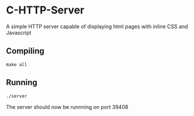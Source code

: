 # C-HTTP-Server
A simple HTTP server capable of displaying html pages with inline CSS and Javascript

## Compiling
``` shell
make all
```

## Running
``` shell
./server
```
The server should now be runnning on port 39408
